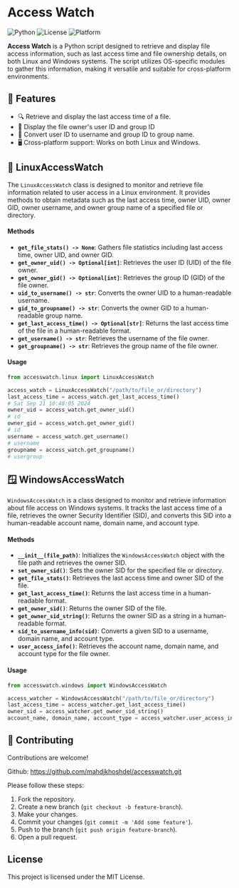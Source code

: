 # Access Watch
![Python](https://img.shields.io/badge/Python-3.6%2B-blue) ![License](https://img.shields.io/badge/License-MIT-yellow) ![Platform](https://img.shields.io/badge/Platform-Linux%20%7C%20Windows-brightgreen)

**Access Watch** is a Python script designed to retrieve and display file access information, such as last access time and file ownership details, on both Linux and Windows systems. The script utilizes OS-specific modules to gather this information, making it versatile and suitable for cross-platform environments.


## 🚀 Features

- 🔍 Retrieve and display the last access time of a file.
- 👤 Display the file owner's user ID and group ID
- 🔄 Convert user ID to username and group ID to group name.
- 🖥️ Cross-platform support: Works on both Linux and Windows.


## 🐧 LinuxAccessWatch  

The `LinuxAccessWatch` class is designed to monitor and retrieve file information related to user access in a Linux environment. It provides methods to obtain metadata such as the last access time, owner UID, owner GID, owner username, and owner group name of a specified file or directory.  

#### Methods  

- **`get_file_stats() -> None`**: Gathers file statistics including last access time, owner UID, and owner GID.  
- **`get_owner_uid() -> Optional[int]`**: Retrieves the user ID (UID) of the file owner.  
- **`get_owner_gid() -> Optional[int]`**: Retrieves the group ID (GID) of the file owner.  
- **`uid_to_username() -> str`**: Converts the owner UID to a human-readable username.  
- **`gid_to_groupname() -> str`**: Converts the owner GID to a human-readable group name.  
- **`get_last_access_time() -> Optional[str]`**: Returns the last access time of the file in a human-readable format.
- **`get_username() -> str`**: Retrieves the username of the file owner.  
- **`get_groupname() -> str`**: Retrieves the group name of the file owner.  
 

#### Usage  

```python
from accesswatch.linux import LinuxAccessWatch

access_watch = LinuxAccessWatch("/path/to/file_or/directory")
last_access_time = access_watch.get_last_access_time()
# Sat Sep 21 10:48:05 2024
owner_uid = access_watch.get_owner_uid()
# id
owner_gid = access_watch.get_owner_gid()
# id
username = access_watch.get_username()
# username
groupname = access_watch.get_groupname()
# usergroup
```

## 🪟 WindowsAccessWatch
`WindowsAccessWatch` is a class designed to monitor and retrieve information about file access on Windows systems. It tracks the last access time of a file, retrieves the owner Security Identifier (SID), and converts this SID into a human-readable account name, domain name, and account type.


#### Methods
- **`__init__(file_path)`**: Initializes the `WindowsAccessWatch` object with the file path and retrieves the owner SID.
- **`set_owner_sid()`**: Sets the owner SID for the specified file or directory.
- **`get_file_stats()`**: Retrieves the last access time and owner SID of the file.
- **`get_last_access_time()`**: Returns the last access time in a human-readable format.
- **`get_owner_sid()`**: Returns the owner SID of the file.
- **`get_owner_sid_string()`**: Returns the owner SID as a string in a human-readable format.
- **`sid_to_username_info(sid)`**: Converts a given SID to a username, domain name, and account type.
- **`user_access_info()`**: Retrieves the account name, domain name, and account type for the file owner.

#### Usage

```python
from accesswatch.windows import WindowsAccessWatch

access_watcher = WindowsAccessWatch("/path/to/file_or/directory")
last_access_time = access_watcher.get_last_access_time()        
owner_sid = access_watcher.get_owner_sid_string()
account_name, domain_name, account_type = access_watcher.user_access_info() 
```


## 🤝 Contributing

Contributions are welcome!

Github:  https://github.com/mahdikhoshdel/accesswatch.git

Please follow these steps:
1. Fork the repository.
2. Create a new branch (`git checkout -b feature-branch`).
3. Make your changes.
4. Commit your changes (`git commit -m 'Add some feature'`).
5. Push to the branch (`git push origin feature-branch`).
6. Open a pull request.

## License

This project is licensed under the MIT License.



